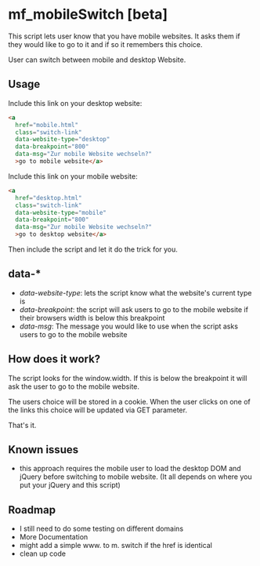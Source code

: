 mf_mobileSwitch [beta]
======================

This script lets user know that you have mobile websites. It asks them if they would like to go to it and if so it remembers this choice. 

User can switch between mobile and desktop Website.

Usage
-----
Include this link on your desktop website:

```html
<a 
  href="mobile.html" 
  class="switch-link" 
  data-website-type="desktop" 
  data-breakpoint="800" 
  data-msg="Zur mobile Website wechseln?" 
  >go to mobile website</a>
```

Include this link on your mobile website:

```html
<a 
  href="desktop.html" 
  class="switch-link" 
  data-website-type="mobile" 
  data-breakpoint="800" 
  data-msg="Zur mobile Website wechseln?" 
  >go to desktop website</a>
```

Then include the script and let it do the trick for you.

data-*
------
* *data-website-type*: lets the script know what the website's current type is
* *data-breakpoint*: the script will ask users to go to the mobile website if their browsers width is below this breakpoint
* *data-msg*: The message you would like to use when the script asks users to go to the mobile website

How does it work?
----------------

The script looks for the window.width. If this is below the breakpoint it will ask the user to go to the mobile website. 

The users choice will be stored in a cookie. When the user clicks on one of the links this choice will be updated via GET parameter.

That's it.

Known issues
------------

* this approach requires the mobile user to load the desktop DOM and jQuery before switching to mobile website. (It all depends on where you put your jQuery and this script)


Roadmap
-------

* I still need to do some testing on different domains
* More Documentation
* might add a simple www. to m. switch if the href is identical
* clean up code